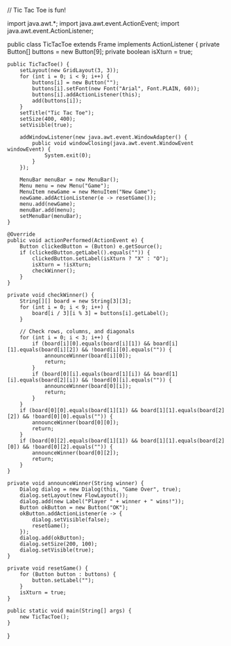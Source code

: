 // Tic Tac Toe is fun!

import java.awt.*;
import java.awt.event.ActionEvent;
import java.awt.event.ActionListener;

public class TicTacToe extends Frame implements ActionListener {
    private Button[] buttons = new Button[9];
    private boolean isXturn = true;

    public TicTacToe() {
        setLayout(new GridLayout(3, 3));
        for (int i = 0; i < 9; i++) {
            buttons[i] = new Button("");
            buttons[i].setFont(new Font("Arial", Font.PLAIN, 60));
            buttons[i].addActionListener(this);
            add(buttons[i]);
        }
        setTitle("Tic Tac Toe");
        setSize(400, 400);
        setVisible(true);

        addWindowListener(new java.awt.event.WindowAdapter() {
            public void windowClosing(java.awt.event.WindowEvent windowEvent) {
                System.exit(0);
            }
        });

        MenuBar menuBar = new MenuBar();
        Menu menu = new Menu("Game");
        MenuItem newGame = new MenuItem("New Game");
        newGame.addActionListener(e -> resetGame());
        menu.add(newGame);
        menuBar.add(menu);
        setMenuBar(menuBar);
    }

    @Override
    public void actionPerformed(ActionEvent e) {
        Button clickedButton = (Button) e.getSource();
        if (clickedButton.getLabel().equals("")) {
            clickedButton.setLabel(isXturn ? "X" : "O");
            isXturn = !isXturn;
            checkWinner();
        }
    }

    private void checkWinner() {
        String[][] board = new String[3][3];
        for (int i = 0; i < 9; i++) {
            board[i / 3][i % 3] = buttons[i].getLabel();
        }

        // Check rows, columns, and diagonals
        for (int i = 0; i < 3; i++) {
            if (board[i][0].equals(board[i][1]) && board[i][1].equals(board[i][2]) && !board[i][0].equals("")) {
                announceWinner(board[i][0]);
                return;
            }
            if (board[0][i].equals(board[1][i]) && board[1][i].equals(board[2][i]) && !board[0][i].equals("")) {
                announceWinner(board[0][i]);
                return;
            }
        }
        if (board[0][0].equals(board[1][1]) && board[1][1].equals(board[2][2]) && !board[0][0].equals("")) {
            announceWinner(board[0][0]);
            return;
        }
        if (board[0][2].equals(board[1][1]) && board[1][1].equals(board[2][0]) && !board[0][2].equals("")) {
            announceWinner(board[0][2]);
            return;
        }
    }

    private void announceWinner(String winner) {
        Dialog dialog = new Dialog(this, "Game Over", true);
        dialog.setLayout(new FlowLayout());
        dialog.add(new Label("Player " + winner + " wins!"));
        Button okButton = new Button("OK");
        okButton.addActionListener(e -> {
            dialog.setVisible(false);
            resetGame();
        });
        dialog.add(okButton);
        dialog.setSize(200, 100);
        dialog.setVisible(true);
    }

    private void resetGame() {
        for (Button button : buttons) {
            button.setLabel("");
        }
        isXturn = true;
    }

    public static void main(String[] args) {
        new TicTacToe();
    }
}
